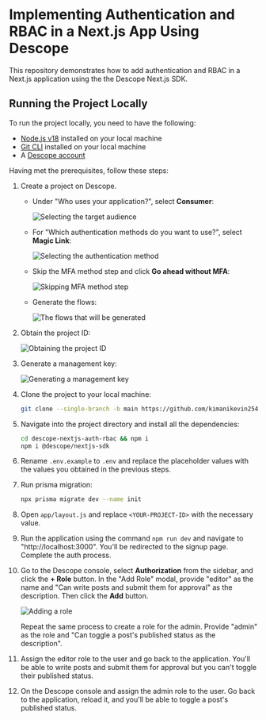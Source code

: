 # Implementing Authentication and RBAC in a Next.js App Using Descope

This repository demonstrates how to add authentication and RBAC in a Next.js application using the the Descope Next.js SDK.

## Running the Project Locally

To run the project locally, you need to have the following:

-   [Node.js v18](https://nodejs.org/en/download) installed on your local machine
-   [Git CLI](https://git-scm.com/book/en/v2/Getting-Started-Installing-Git) installed on your local machine
-   A [Descope account](https://www.descope.com/sign-up)

Having met the prerequisites, follow these steps:

1. Create a project on Descope.

    - Under "Who uses your application?", select **Consumer**:

        ![Selecting the target audience](https://i.imgur.com/MsCgvJ5.png)

    - For "Which authentication methods do you want to use?", select **Magic Link**:

        ![Selecting the authentication method](https://i.imgur.com/vMWW4Ak.png)

    - Skip the MFA method step and click **Go ahead without MFA**:

        ![Skipping MFA method step](https://i.imgur.com/6wiRdtL.png)

    - Generate the flows:

        ![The flows that will be generated](https://i.imgur.com/i6IIy1h.png)

2. Obtain the project ID:

    ![Obtaining the project ID](https://i.imgur.com/CPT2QWk.png)

3. Generate a management key:

    ![Generating a management key](https://i.imgur.com/uAIrcbH.png)

4. Clone the project to your local machine:

    ```bash
    git clone --single-branch -b main https://github.com/kimanikevin254/descope-nextjs-auth-rbac.git
    ```

5. Navigate into the project directory and install all the dependencies:

    ```bash
    cd descope-nextjs-auth-rbac && npm i
    npm i @descope/nextjs-sdk
    ```

6. Rename `.env.example` to `.env` and replace the placeholder values with the values you obtained in the previous steps.

7. Run prisma migration:

    ```bash
    npx prisma migrate dev --name init
    ```

8. Open `app/layout.js` and replace `<YOUR-PROJECT-ID>` with the necessary value.

9. Run the application using the command `npm run dev` and navigate to "http://localhost:3000". You'll be redirected to the signup page. Complete the auth process.

10. Go to the Descope console, select **Authorization** from the sidebar, and click the **+ Role** button. In the "Add Role" modal, provide "editor" as the name and "Can write posts and submit them for approval" as the description. Then click the **Add** button.

    ![Adding a role](https://i.imgur.com/nl5ylFG.png)

    Repeat the same process to create a role for the admin. Provide "admin" as the role and "Can toggle a post's published status as the description".

11. Assign the editor role to the user and go back to the application. You'll be able to write posts and submit them for approval but you can't toggle their published status.

12. On the Descope console and assign the admin role to the user. Go back to the application, reload it, and you'll be able to toggle a post's published status.
